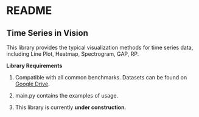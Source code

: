 # README

## Time Series in Vision

This library provides the typical visualization methods for time series data, including Line Plot, Heatmap, Spectrogram, GAP, RP. 

**Library Requirements**

1. Compatible with all common benchmarks. Datasets can be found on [Google Drive](https://drive.google.com/drive/folders/1ZOYpTUa82_jCcxIdTmyr0LXQfvaM9vIy).

2. main.py contains the examples of usage.

3. This library is currently **under construction**.